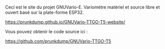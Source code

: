 Ceci est le site du projet GNUVario-E. Variomètre matériel et source libre et ouvert basé sur la plate-forme ESP32.

https://prunkdump.github.io/GNUVario-TTGO-T5-website/

Vous pouvez obtenir le code source ici :

https://github.com/prunkdump/GNUVario-TTGO-T5
